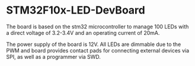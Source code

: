 # STM32F10x-LED-DevBoard
The board is based on the stm32 microcontroller to manage 100 LEDs with a direct voltage of 3.2-3.4V and an operating current of 20mA. 

The power supply of the board is 12V. All LEDs are dimmable due to the PWM and board provides contact pads for connecting external devices via SPI, as well as a programmer via SWD.

